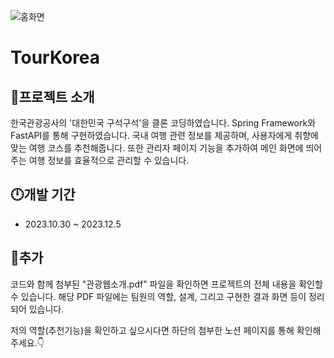 ![홈화면](https://github.com/moonsae/Travel-Website/blob/main/%EC%8A%A4%ED%81%AC%EB%A6%B0%EC%83%B7%202024-03-18%20182634.png)

# TourKorea

## 💬프로젝트 소개
한국관광공사의 '대한민국 구석구석'을 클론 코딩하였습니다. Spring Framework와 FastAPI를 통해 구현하였습니다.
국내 여행 관련 정보를 제공하며, 사용자에게 취향에 맞는 여행 코스를 추천해줍니다. 또한 관리자 페이지 기능을 추가하여 메인 화면에 띄어주는 여행 정보를 효율적으로 관리할 수 있습니다.

## 🕛개발 기간
- 2023.10.30 ~ 2023.12.5

## 💫추가
코드와 함께 첨부된 "관광웹소개.pdf" 파일을 확인하면 프로젝트의 전체 내용을 확인할 수 있습니다. 해당 PDF 파일에는 팀원의 역할, 설계, 그리고 구현한 결과 화면 등이 정리되어 있습니다.


저의 역할(추천기능)을 확인하고 싶으시다면 하단의 첨부한 노션 페이지를 통해 확인해주세요.👇
